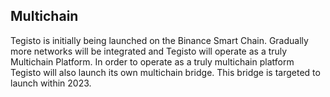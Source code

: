 ﻿## Multichain
Tegisto is initially being launched on the Binance Smart Chain. Gradually more networks will be integrated and Tegisto will operate as a truly Multichain Platform. In order to operate as a truly multichain platform Tegisto will also launch its own multichain bridge. This bridge is targeted to launch within 2023.
